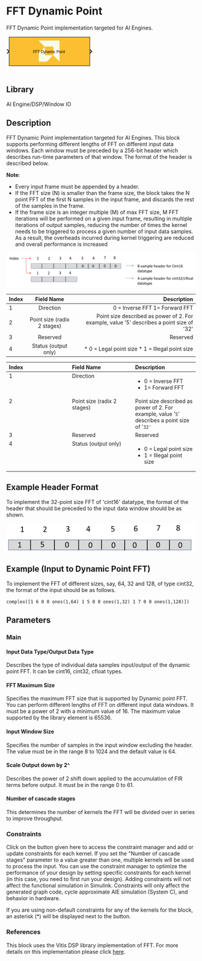 # FFT Dynamic Point
FFT Dynamic Point implementation targeted for AI Engines.
  
![](./Images/block.png)  

## Library

AI Engine/DSP/Window IO

## Description

FFT Dynamic Point implementation targeted for AI Engines. This block
supports performing different lengths of FFT on different input data
windows. Each window must be preceded by a 256-bit header which
describes run-time parameters of that window. The format of the header
is described below.

**Note**:

- Every input frame must be appended by a header.
- If the FFT size (N) is smaller than the frame size, the block takes
  the N point FFT of the first N samples in the input frame, and
  discards the rest of the samples in the frame.
- If the frame size is an integer multiple (M) of max FFT size, M FFT
  iterations will be performed on a given input frame, resulting in
  multiple iterations of output samples, reducing the number of times
  the kernel needs to be triggered to process a given number of input
  data samples. As a result, the overheads incurred during kernel
  triggering are reduced and overall performance is increased


![](./Images/iiu1648641803037.png)

| Index      | Field Name          | Description  |
| ------------- |:-------------:| -----:|
| 1     | Direction |0 = Inverse FFT 1= Forward FFT |
| 2      |Point size (radix 2 stages)     |Point size described as power of 2. For example, value '5' describes a point size of '32' |
| 3 |Reserved     |   Reserved |
| 4 |Status (output only)           |* 0 = Legal point size * 1 = Illegal point size     |


<table 
<colgroup>
<col style="width: 33%" />
<col style="width: 33%" />
<col style="width: 33%" />
</colgroup>
<thead class="thead" style="text-align:left;">
<tr class="header row">
<th id="d136037e92" class="entry cellrowborder"
style="vertical-align: top">Index</th>
<th id="d136037e95" class="entry cellrowborder"
style="vertical-align: top">Field Name</th>
<th id="d136037e98" class="entry cellrowborder"
style="vertical-align: top">Description</th>
</tr>
</thead>
<tbody class="tbody">
<tr class="odd row">
<td class="entry cellrowborder" style="vertical-align: top"
headers="d136037e92 ">1</td>
<td class="entry cellrowborder" style="vertical-align: top"
headers="d136037e95 ">Direction</td>
<td class="entry cellrowborder" style="vertical-align: top"
headers="d136037e98 "><ul>
<li>0 = Inverse FFT</li>
<li>1= Forward FFT</li>
</ul></td>
</tr>
<tr class="even row">
<td class="entry cellrowborder" style="vertical-align: top"
headers="d136037e92 ">2</td>
<td class="entry cellrowborder" style="vertical-align: top"
headers="d136037e95 ">Point size (radix 2 stages)</td>
<td class="entry cellrowborder" style="vertical-align: top"
headers="d136037e98 ">Point size described as power of 2. For example,
value '<code class="ph codeph">5</code>' describes a point size of
'<code class="ph codeph">32'</code></td>
</tr>
<tr class="odd row">
<td class="entry cellrowborder" style="vertical-align: top"
headers="d136037e92 ">3</td>
<td class="entry cellrowborder" style="vertical-align: top"
headers="d136037e95 ">Reserved</td>
<td class="entry cellrowborder" style="vertical-align: top"
headers="d136037e98 ">Reserved</td>
</tr>
<tr class="even row">
<td class="entry cellrowborder" style="vertical-align: top"
headers="d136037e92 ">4</td>
<td class="entry cellrowborder" style="vertical-align: top"
headers="d136037e95 ">Status (output only)</td>
<td class="entry cellrowborder" style="vertical-align: top"
headers="d136037e98 "><ul>
<li>0 = Legal point size</li>
<li>1 = Illegal point size</li>
</ul></td>
</tr>
</tbody>
</table>

## Example Header Format

To implement the 32-point size FFT of 'cint16' datatype, the format of
the header that should be preceded to the input data window should be as
shown.

  
![](./Images/ocm1648642213724.png)  

## Example (Input to Dynamic Point FFT)

To implement the FFT of different sizes, say, 64, 32 and 128, of type
cint32, the format of the input should be as follows.

``` pre
complex([1 6 0 0 ones(1,64) 1 5 0 0 ones(1,32) 1 7 0 0 ones(1,128)])
```

## Parameters

### Main  
#### Input Data Type/Output Data Type

Describes the type of individual data samples input/output of the
  dynamic point FFT. It can be cint16, cint32, cfloat types.

#### FFT Maximum Size

Specifies the maximum FFT size that is supported by Dynamic point FFT.
  You can perform different lengths of FFT on different input data
  windows. It must be a power of 2 with a minimum value of 16. The
  maximum value supported by the library element is 65536.

#### Input Window Size

Specifies the number of samples in the input window excluding the
  header. The value must be in the range 8 to 1024 and the default
  value is 64.

#### Scale Output down by 2^

Describes the power of 2 shift down applied to the accumulation of FIR terms before output. It must be in the range 0 to 61.


#### Number of cascade stages  
This determines the number of kernels the FFT will be divided over in
series to improve throughput.

### Constraints
Click on the button given here to access the constraint manager and add or update constraints for each kernel. If you set the "Number of cascade stages" parameter to a value greater than one, multiple kernels will be used to process the input. You can use the constraint manager to optimize the performance of your design by setting specific constraints for each kernel (in this case, you need to first run your design). Adding constraints will not affect the functional simulation in Simulink. Constraints will only affect the generated graph code, cycle approximate AIE simulation (System C), and behavior in hardware.

<div class="noteBox">
If you are using non-default constraints for any of the kernels for the block, an asterisk (*) will be displayed next to the button.
</div>

### References
This block uses the Vitis DSP library implementation of FFT. For more details on this implementation please click [here](https://docs.xilinx.com/r/en-US/Vitis_Libraries/dsp/user_guide/L2/func-fft.html).
